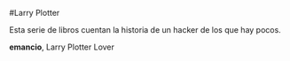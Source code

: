 #Larry Plotter

Esta serie de libros cuentan la historia de un hacker de los que hay pocos.

**emancio**, Larry Plotter Lover
